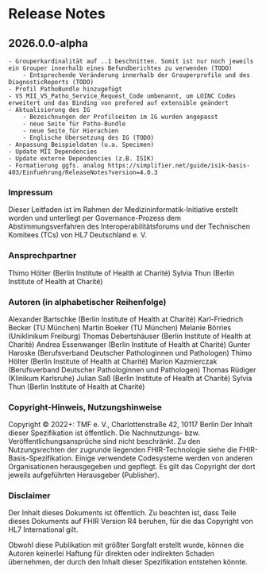 
# Release Notes

## 2026.0.0-alpha
    - Grouperkardinalität auf ..1 beschnitten. Somit ist nur noch jeweils ein Grouper innerhalb eines Befundberichtes zu verwenden (TODO)
        - Entsprechende Veränderung innerhalb der Grouperprofile und des DiagnosticReports (TODO)
    - Profil PathoBundle hinzugefügt
    - VS MII_VS_Patho_Service_Request_Code umbenannt, um LOINC Codes erweitert und das Binding von prefered auf extensible geändert
    - Aktualisierung des IG
        - Bezeichnungen der Profilseiten im IG wurden angepasst
        - neue Seite für Patho-Bundle
        - neue Seite für Hierachien
        - Englische Übersetzung des IG (TODO)
    - Anpassung Beispieldaten (u.a. Specimen)
    - Update MII Dependencies
    - Update externe Dependencies (z.B. ISIK)
    - Formatierung ggfs. analog https://simplifier.net/guide/isik-basis-403/Einfuehrung/ReleaseNotes?version=4.0.3

### Impressum
Dieser Leitfaden ist im Rahmen der Medizininformatik-Initiative erstellt worden und unterliegt per Governance-Prozess dem Abstimmungsverfahren des Interoperabilitätsforums und der Technischen Komitees (TCs) von HL7 Deutschland e. V.  

### Ansprechpartner
Thimo Hölter (Berlin Institute of Health at Charité)
Sylvia Thun (Berlin Institute of Health at Charité)

### Autoren (in alphabetischer Reihenfolge)
Alexander Bartschke (Berlin Institute of Health at Charité)
Karl-Friedrich Becker (TU München)
Martin Boeker (TU München)
Melanie Börries (Uniklinikum Freiburg)
Thomas Debertshäuser (Berlin Institute of Health at Charité)
Andrea Essenwanger (Berlin Institute of Health at Charité)
Gunter Haroske (Berufsverband Deutscher Pathologinnen und Pathologen)
Thimo Hölter (Berlin Institute of Health at Charité)
Marlon Kazmierczak (Berufsverband Deutscher Pathologinnen und Pathologen)
Thomas Rüdiger (Klinikum Karlsruhe)
Julian Saß (Berlin Institute of Health at Charité)
Sylvia Thun (Berlin Institute of Health at Charité)

### Copyright-Hinweis, Nutzungshinweise
Copyright © 2022+: TMF e. V., Charlottenstraße 42, 10117 Berlin
Der Inhalt dieser Spezifikation ist öffentlich. Die Nachnutzungs- bzw. Veröffentlichungsansprüche sind nicht beschränkt.
Zu den Nutzungsrechten der zugrunde liegenden FHIR-Technologie siehe die FHIR-Basis-Spezifikation.
Einige verwendete Codesysteme werden von anderen Organisationen herausgegeben und gepflegt. Es gilt das Copyright der dort jeweils aufgeführten Herausgeber (Publisher).</br> 

### Disclaimer
Der Inhalt dieses Dokuments ist öffentlich. Zu beachten ist, dass Teile dieses Dokuments auf FHIR Version R4 beruhen, für die das Copyright von HL7 International gilt.

Obwohl diese Publikation mit größter Sorgfalt erstellt wurde, können die Autoren keinerlei Haftung für direkten oder indirekten Schaden übernehmen, der durch den Inhalt dieser Spezifikation entstehen könnte.  

